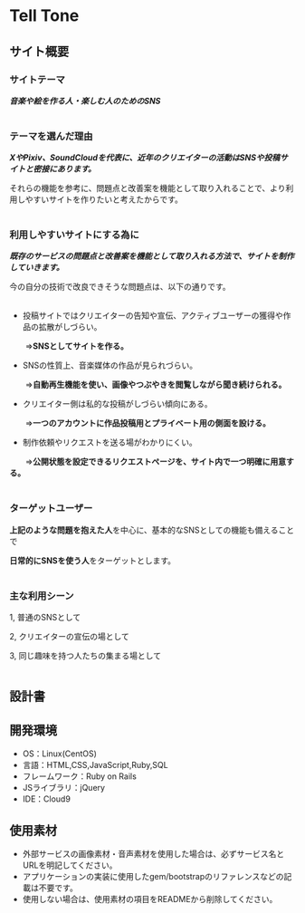 # Tell Tone

## サイト概要
### サイトテーマ
***音楽や絵を作る人・楽しむ人のためのSNS***
<br>
<br>
### テーマを選んだ理由
***XやPixiv、SoundCloudを代表に、近年のクリエイターの活動はSNSや投稿サイトと密接にあります。***

それらの機能を参考に、問題点と改善案を機能として取り入れることで、より利用しやすいサイトを作りたいと考えたからです。
<br>
<br>
### 利用しやすいサイトにする為に
***既存のサービスの問題点と改善案を機能として取り入れる方法で、サイトを制作していきます。***

今の自分の技術で改良できそうな問題点は、以下の通りです。
<br>
<br>
* 投稿サイトではクリエイターの告知や宣伝、アクティブユーザーの獲得や作品の拡散がしづらい。

　　⇒**SNSとしてサイトを作る。**

* SNSの性質上、音楽媒体の作品が見られづらい。

　　⇒**自動再生機能を使い、画像やつぶやきを閲覧しながら聞き続けられる。**

* クリエイター側は私的な投稿がしづらい傾向にある。

　　⇒**一つのアカウントに作品投稿用とプライベート用の側面を設ける。**

* 制作依頼やリクエストを送る場がわかりにくい。

　　⇒**公開状態を設定できるリクエストページを、サイト内で一つ明確に用意する。**
<br>
<br>
### ターゲットユーザー
**上記のような問題を抱えた人**を中心に、基本的なSNSとしての機能も備えることで

**日常的にSNSを使う人**をターゲットとします。
<br>
<br>
### 主な利用シーン
1, 普通のSNSとして

2, クリエイターの宣伝の場として

3, 同じ趣味を持つ人たちの集まる場として
<br>
<br>
## 設計書
<!--テーマを設定・提出する時点では不要です-->

## 開発環境
- OS：Linux(CentOS)
- 言語：HTML,CSS,JavaScript,Ruby,SQL
- フレームワーク：Ruby on Rails
- JSライブラリ：jQuery
- IDE：Cloud9

## 使用素材
- 外部サービスの画像素材・音声素材を使用した場合は、必ずサービス名とURLを明記してください。
- アプリケーションの実装に使用したgem/bootstrapのリファレンスなどの記載は不要です。
- 使用しない場合は、使用素材の項目をREADMEから削除してください。